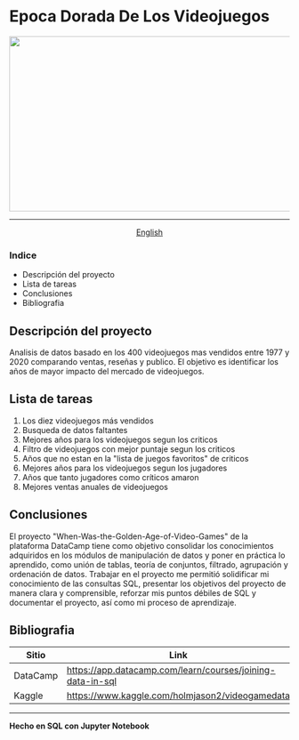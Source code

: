 # Epoca Dorada De Los Videojuegos
<div align="center">
<img src="https://i.pinimg.com/originals/17/05/e3/1705e30744d6d769ee9411008f2564aa.jpg" style="max-width: 100%;" width="600" height="315"><hr>
<a href="https://github.com/evepy/When-Was-the-Golden-Age-of-Video-Games/blob/master/ReadmeEngl.md">English</a> 

</div>

### Indice
- Descripción del proyecto
- Lista de tareas
- Conclusiones
- Bibliografia

## Descripción del proyecto
Analisis de datos basado en los 400 videojuegos mas vendidos entre 1977 y 2020 comparando ventas, reseñas y publico. El objetivo es identificar los años de mayor impacto del mercado de videojuegos.

## Lista de tareas
1. Los diez videojuegos más vendidos
2. Busqueda de datos faltantes
3. Mejores años para los videojuegos segun los criticos
4. Filtro de videojuegos con mejor puntaje segun los criticos
5. Años que no estan en la "lista de juegos favoritos" de criticos
6. Mejores años para los videojuegos segun los jugadores
7. Años que tanto jugadores como críticos amaron
8. Mejores ventas anuales de videojuegos

## Conclusiones

El proyecto "When-Was-the-Golden-Age-of-Video-Games" de la plataforma DataCamp tiene como objetivo consolidar los conocimientos adquiridos en los módulos de manipulación de datos y poner en práctica lo aprendido, como unión de tablas, teoría de conjuntos, filtrado, agrupación y ordenación de datos. Trabajar en el proyecto me permitió solidificar mi conocimiento de las consultas SQL, presentar los objetivos del proyecto de manera clara y comprensible, reforzar mis puntos débiles de SQL y documentar el proyecto, así como mi proceso de aprendizaje.

## Bibliografia

| Sitio | Link |
| ------ | ------ |
| DataCamp | https://app.datacamp.com/learn/courses/joining-data-in-sql |
| Kaggle | https://www.kaggle.com/holmjason2/videogamedata|

---

**Hecho en SQL con Jupyter Notebook**
